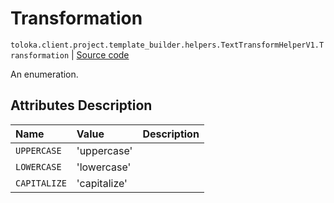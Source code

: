 # Transformation
`toloka.client.project.template_builder.helpers.TextTransformHelperV1.Transformation` | [Source code](https://github.com/Toloka/toloka-kit/blob/v1.2.0.post1/src/client/project/template_builder/helpers.py#L200)

An enumeration.

## Attributes Description

| Name | Value | Description |
| :------| :-----------| :----------| 
`UPPERCASE`|'uppercase'|
`LOWERCASE`|'lowercase'|
`CAPITALIZE`|'capitalize'|
